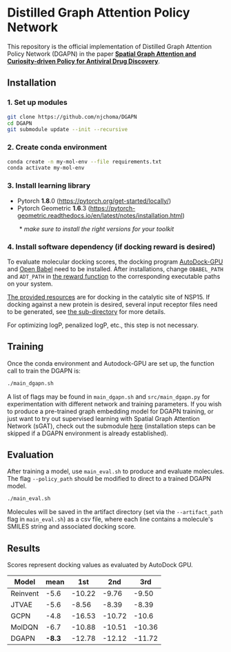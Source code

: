 # Distilled Graph Attention Policy Network

This repository is the official implementation of Distilled Graph Attention Policy Network (DGAPN) in the paper [**Spatial Graph Attention and Curiosity-driven Policy for Antiviral Drug Discovery**](http://arxiv.org/abs/2106.02190).


## Installation

### 1. Set up modules
```bash
git clone https://github.com/njchoma/DGAPN
cd DGAPN
git submodule update --init --recursive
```

### 2. Create conda environment
```bash
conda create -n my-mol-env --file requirements.txt
conda activate my-mol-env
```

### 3. Install learning library
- Pytorch **1.8**.0 (https://pytorch.org/get-started/locally/)
- Pytorch Geometric **1.6**.3 (https://pytorch-geometric.readthedocs.io/en/latest/notes/installation.html)

  \* *make sure to install the right versions for your toolkit*

### 4. Install software dependency (if docking reward is desired)

To evaluate molecular docking scores, the docking program [AutoDock-GPU](https://github.com/ccsb-scripps/AutoDock-GPU/wiki) and [Open Babel](https://open-babel.readthedocs.io/en/latest/Command-line_tools/babel.html) need to be installed. After installations, change `OBABEL_PATH` and `ADT_PATH` in [the reward function](src/reward/adtgpu/get_reward.py) to the corresponding executable paths on your system.

[The provided resources](src/reward/adtgpu/receptor) are for docking in the catalytic site of NSP15. If docking against a new protein is desired, several input receptor files need to be generated, see [the sub-directory](src/reward/adtgpu) for more details.

For optimizing logP, penalized logP, etc., this step is not necessary.


## Training

Once the conda environment and Autodock-GPU are set up, the function call to train the DGAPN is:

```bash
./main_dgapn.sh
```

A list of flags may be found in `main_dgapn.sh` and `src/main_dgapn.py` for experimentation with different network and training parameters. If you wish to produce a pre-trained graph embedding model for DGAPN training, or just want to try out supervised learning with Spatial Graph Attention Network (sGAT), check out the submodule [here](https://github.com/yulun-rayn/sGAT) (installation steps can be skipped if a DGAPN environment is already established).

## Evaluation

After training a model, use `main_eval.sh` to produce and evaluate molecules.
The flag `--policy_path` should be modified to direct to a trained DGAPN model.

```bash
./main_eval.sh
```

Molecules will be saved in the artifact directory (set via the `--artifact_path` flag in `main_eval.sh`) as a csv file, where each line contains a molecule's SMILES string and associated docking score.

## Results

Scores represent docking values as evaluated by AutoDock GPU. 

|    Model           | mean | 1st    | 2nd    | 3rd    |
| ------------------ |------|--------|--------|--------|
| Reinvent           | -5.6 | -10.22 | -9.76  | -9.50  |
| JTVAE              | -5.6 | -8.56  | -8.39  | -8.39  |  
| GCPN               | -4.8 | -16.53 | -10.72 | -10.6  |
| MolDQN             | -6.7 | -10.88 | -10.51 | -10.36 |
| DGAPN              | **-8.3** | -12.78 | -12.12 | -11.72 |
